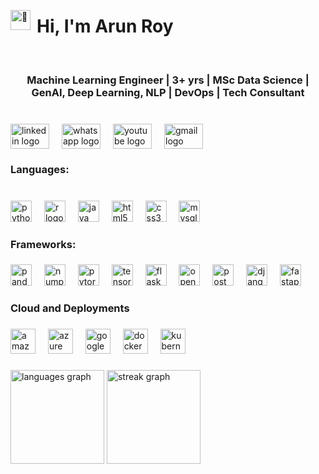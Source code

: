<div align="left" style="display: flex; align-items: center;">
  <source srcset="https://fonts.gstatic.com/s/e/notoemoji/latest/1f44b_1f3fc/512.webp" type="image/webp">
  <img src="https://fonts.gstatic.com/s/e/notoemoji/latest/1f44b_1f3fc/512.gif" alt="👋" width="32" height="32">
  </picture>
  <h1 style="margin-left: 10px;">Hi, I'm Arun Roy</h1>
</div>
<br clear="both">

<h3 align="center">Machine Learning Engineer | 3+ yrs | MSc Data Science | GenAI, Deep Learning, NLP | DevOps | Tech Consultant</h3>

###
<br clear="both">
<div align="left" style="display: flex; gap: 20px;">
  <a href="https://www.linkedin.com/in/aktheroy/" >
    <img src="https://raw.githubusercontent.com/maurodesouza/profile-readme-generator/master/src/assets/icons/social/linkedin/default.svg" width="62" height="40" alt="linkedin logo" />
  </a>
  <a href="https://wa.me/447407720200" >
    <img src="https://raw.githubusercontent.com/maurodesouza/profile-readme-generator/master/src/assets/icons/social/whatsapp/default.svg" width="62" height="40" alt="whatsapp logo" />
  </a>
  <a href="https://www.youtube.com/@aktheroy" >
    <img src="https://raw.githubusercontent.com/maurodesouza/profile-readme-generator/master/src/assets/icons/social/youtube/default.svg" width="62" height="40" alt="youtube logo" />
  </a>
  <a href="mailto:aktheroy@outlook.com" >
    <img src="https://raw.githubusercontent.com/maurodesouza/profile-readme-generator/master/src/assets/icons/social/gmail/default.svg" width="62" height="40" alt="gmail logo" />
  </a>
</div>

###

<h3 align="left">Languages:</h3>

###

<br clear="both">
<div align="left">
  <img src="https://cdn.jsdelivr.net/gh/devicons/devicon/icons/python/python-original.svg" height="34" alt="python logo"  />
  <img width="12" />
  <img src="https://cdn.simpleicons.org/r/276DC3" height="34" alt="r logo"  />
  <img width="12" />
  <img src="https://cdn.jsdelivr.net/gh/devicons/devicon/icons/java/java-original-wordmark.svg" height="34" alt="java logo"  />
  <img width="12" />
  <img src="https://cdn.jsdelivr.net/gh/devicons/devicon/icons/html5/html5-plain-wordmark.svg" height="34" alt="html5 logo"  />
  <img width="12" />
  <img src="https://cdn.jsdelivr.net/gh/devicons/devicon/icons/css3/css3-plain-wordmark.svg" height="34" alt="css3 logo"  />
  <img width="12" />
  <img src="https://cdn.jsdelivr.net/gh/devicons/devicon/icons/mysql/mysql-original.svg" height="34" alt="mysql logo"  />
</div>

###

<h3 align="left">Frameworks:</h3>

###

<div align="left">
  <img src="https://img.shields.io/badge/pandas-150458?logo=pandas&logoColor=white&style=for-the-badge" height="34" alt="pandas logo"  />
  <img width="12" />
  <img src="https://cdn.jsdelivr.net/gh/devicons/devicon/icons/numpy/numpy-original.svg" height="34" alt="numpy logo"  />
  <img width="12" />
  <img src="https://cdn.jsdelivr.net/gh/devicons/devicon/icons/pytorch/pytorch-original.svg" height="34" alt="pytorch logo"  />
  <img width="12" />
  <img src="https://cdn.jsdelivr.net/gh/devicons/devicon/icons/tensorflow/tensorflow-original.svg" height="34" alt="tensorflow logo"  />
  <img width="12" />
  <img src="https://skillicons.dev/icons?i=flask" height="34" alt="flask logo"  />
  <img width="12" />
  <img src="https://cdn.jsdelivr.net/gh/devicons/devicon/icons/opencv/opencv-original.svg" height="34" alt="opencv logo"  />
  <img width="12" />
  <img src="https://cdn.simpleicons.org/postman/FF6C37" height="34" alt="postman logo"  />
  <img width="12" />
  <img src="https://cdn.simpleicons.org/django/092E20" height="34" alt="django logo"  />
  <img width="12" />
  <img src="https://cdn.simpleicons.org/fastapi/009688" height="34" alt="fastapi logo"  />
</div>

###

<h3 align="left">Cloud and Deployments</h3>

###

<div align="left">
  <img src="https://cdn.jsdelivr.net/gh/devicons/devicon/icons/amazonwebservices/amazonwebservices-plain-wordmark.svg" height="40" alt="amazonwebservices logo"  />
  <img width="12" />
  <img src="https://cdn.jsdelivr.net/gh/devicons/devicon/icons/azure/azure-original.svg" height="40" alt="azure logo"  />
  <img width="12" />
  <img src="https://cdn.jsdelivr.net/gh/devicons/devicon/icons/googlecloud/googlecloud-original.svg" height="40" alt="googlecloud logo"  />
  <img width="12" />
  <img src="https://cdn.jsdelivr.net/gh/devicons/devicon/icons/docker/docker-plain-wordmark.svg" height="40" alt="docker logo"  />
  <img width="12" />
  <img src="https://cdn.simpleicons.org/kubernetes/326CE5" height="40" alt="kubernetes logo"  />
</div>

###

<h3 align="left"></h3>

###

<div align="left">
  <img src="https://github-readme-stats.vercel.app/api/top-langs?username=aktheroy&locale=en&hide_title=false&layout=compact&card_width=320&langs_count=5&theme=github_dark&hide_border=false&order=2&custom_title=What%20i%20do%20?" height="150" alt="languages graph"  />
  <img src="https://streak-stats.demolab.com?user=aktheroy&locale=en&mode=daily&theme=github_dark&hide_border=false&border_radius=5&date_format=M%20j%5B,%20Y%5D&order=3" height="150" alt="streak graph"  />
</div>